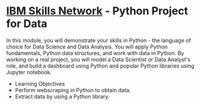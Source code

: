 # <a href="https://www.coursera.org/learn/python-project-for-data-science">IBM Skills Network</a> - Python Project for Data 

<p> In this module, you will demonstrate your skills in Python - the language of choice for Data Science and Data Analysis. You will apply Python fundamentals, Python data structures, and work with data in Python. By working on a real project, you will model a Data Scientist or Data Analyst's role, and build a dashboard using Python and popular Python libraries using Jupyter notebook. </p>
<ul>
   <li>Learning Objectives</li>
   <li>Perform webscraping in Python to obtain data.</li>
   <li>Extract data by using a Python library.</li>
</ul>
